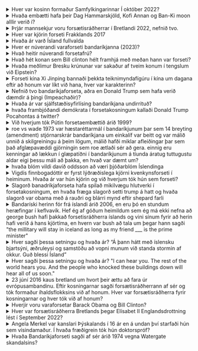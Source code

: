 <details>
<summary>Hver var kosinn formaður Samfylkingarinnar Í október 2022?</summary>
Kristrún frostadóttir Valdi
</details>

<details>
<summary>Hvaða embætti hafa þeir Dag Hammarskjöld, Kofi Annan og Ban-Ki moon alllir verið í?</summary>
Aðalritari sameinuðu þjóðanna Valdi
</details>

<details>
<summary>Þrjár mannsekjur voru forsætisráðherrar í Bretlandi 2022, nefnið tvo.</summary>
Liz Truss, Rishi Sunak, Boris Johnson Valdi
</details>

<details>
<summary>Hver var kjörin forseti Frakklands 2017</summary>
Emmanuel Macron Halli
</details>

<details>
<summary>Hvaða ár varð Ísland fullvalda</summary>
1. des 1918 Halli
</details>

<details>
<summary>Hver er núverandi varaforseti bandaríkjanna (2023)?</summary>
Kamilla Harris Halli
</details>

<details>
<summary>Hvað heitir núverandi forsetafrú?</summary>
Eliza Reid Valdi
</details>

<details>
<summary>Hvað hét konan sem Bill clinton hélt framhjá með meðan hann var forseti?</summary>
Monica Lewinski Valdi
</details>

<details>
<summary>Hvaða meðlimur Bresku krúnunar var sakaður af tveim konum í tengslum við Eipstein?</summary>
Prince Andrew Halli
</details>

<details>
<summary>Forseti kína Xi Jinping bannaði þekkta teiknimyndafígúru í kína um dagana eftir að honum var líkt við hana, hver var karakterinn?</summary>
Bangsímon (Winnie the pooh) Halli
</details>

<details>
<summary>Nefnið tvo bandaríkjaforseta, aðra en Donald Trump sem hafa verið dæmdir á þingi (Impeachaðir)?</summary>
Andrew Johnson, Bill clinton Halli
</details>

<details>
<summary>Hvaða ár var sjálfstæðisyfirlísing bandaríkjana undirrituð?</summary>
1776 Halli
</details>

<details>
<summary>hvaða frambjóðandi demókrata í forsetakosningum kallaði Donald Trump Pocahontas á twitter?</summary>
Elisabeth Warren Halli
</details>

<details>
<summary>Við hverjum tók Pútin forsetaembættið árið 1999?</summary>
Boris Jelzin Halli
</details>

<details>
<summary>roe vs wade 1973 var hæstaréttarmál í bandaríkjunum þar sem 14 breyting (amendment) stjórnarskrár bandaríkjana um einkalíf var beitt og var málið unnið á skilgreiningu á þeim lögum, málið hafði miklar afleiðingar þar sem það afglæpavæddi gjörningin sem roe ætlaði sér að gera. einnig eru kenningar að lækkun í glæpatíðni í bandaríkjunum á tíunda áratug tuttugustu aldar eigi þessu máli að þakka, en hvað var dæmt um?</summary>
Fóstureyðingu Halli
</details>

<details>
<summary>hvaða blóm vildi davíð oddsson að væri þjóðarblóm Íslendinga</summary>
Gleymérey Halli
</details>

<details>
<summary>Vigdís finnbogadóttir er fyrst lýðræðislega kjörni kvenkynsforseti í heiminum. Hvaða ár var hún kjörin og við hverjum tók hún sem forseti?</summary>
1980, Kristján eldjárn Valdi
</details>

<details>
<summary>Slagorð banadríkjaforseta hafa spilað mikilvægu hlutverki í forsetakosningum, en hvaða fræga slagorð setti trump á hatt og hvaða slagorð var obama með á rauðri og blárri mynd eftir shepard farli</summary>
Make America Great Again og HOPE Halli
</details>

<details>
<summary>Bandaríski herinn fór frá íslandi árið 2006, en eru þó en stundum heræfingar í keflvavík. Hef ég af góðum heimildum sem ég má ekki nefna að george bush hafi þakkað forsetisráðherra íslands og vini sínum fyrir að herin hafi verið á hans kjörtíma, en hvern var bush að tala um þegar hann sagði "the millitary will stay in iceland as long as my friend ___ is the prime minister"</summary>
Davíð Odsson Halli
</details>

<details>
<summary>Hver sagði þessa setningu og hvaða ár? “Á þann hátt með íslensku bjartsýni, æðruleysi og samstöðu að vopni munum við standa stormin af okkur. Guð blessi Ísland”</summary>
Geir H hardee, 2008 Halli
</details>

<details>
<summary>Hver sagði þessa setningu og hvaða ár? "I can hear you. The rest of the world hears you. And the people who knocked these buildings down will hear all of us soon."</summary>
George W. Bush 2001 Halli
</details>

<details>
<summary>23 júní 2016 kaus bretland um hvort þeir ættu að fara úr evrópusambandinu. Eftir kosningarnar sagði forsætisráðherrann af sér og tók formaður íhaldsflokksins við af honum. Hver var forsætisráðherra fyrir kosningarnar og hver tók við af honum?</summary>
Boris Johnson, Liz truss Halli
</details>

<details>
<summary>Hverjir voru varaforsetar Barack Obama og Bill Clinton?</summary>
Joe Biden og Al gore Halli
</details>

<details>
<summary>Hver var forsætisráðherra Bretlands þegar Elísabet II Englandsdrottning lést í September 2022?</summary>
Liz Truss Hófí og Sebastian
</details>

<details>
<summary>Angela Merkel var kanslari Þýskalands í 16 ár en á undan því starfaði hún sem vísindamaður. Í hvaða fræðigrein tók hún doktorspróf?</summary>
Efnafræði / eðlisefnafræði / skammtafræði Hófí og Sebastian
</details>

<details>
<summary>Hvaða Bandaríkjaforseti sagði af sér árið 1974 vegna Watergate skandalsins?</summary>
Richard Nixon Hófí
</details>
